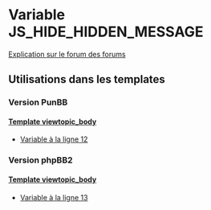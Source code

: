 # Variable JS_HIDE_HIDDEN_MESSAGE
[Explication sur le forum des forums](http://forum.forumactif.com/t294113-listing-des-variables#JS_HIDE_HIDDEN_MESSAGE)
## Utilisations dans les templates
### Version PunBB
#### [Template viewtopic_body](punbb/viewtopic_body.md)
* [Variable à la ligne 12](../punbb/viewtopic_body.tpl#L12)
### Version phpBB2
#### [Template viewtopic_body](subsilver/viewtopic_body.md)
* [Variable à la ligne 13](../subsilver/viewtopic_body.tpl#L13)